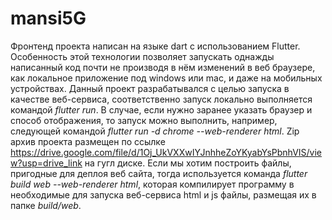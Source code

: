 # mansi5G

Фронтенд проекта написан на языке dart с использованием Flutter. Особенность этой технологии позволяет запускать однажды написанный код почти не производя в нём изменений в веб браузере, как локальное приложение под windows или mac, и даже на мобильных устройствах. 
Данный проект разрабатывался с целью запуска в качестве веб-сервиса, соответственно запуск локально выполняется командой  *flutter run*. В случае, если нужно заранее указать браузер и способ отображения, то запуск можно выполнить, например, следующей командой *flutter run -d chrome --web-renderer html*.
Zip архив проекта размещен по ссылке https://drive.google.com/file/d/1Oj_UkVXXwIYJnhheZoYKyabYsPbnhVIS/view?usp=drive_link на гугл диске.
Если мы хотим построить файлы, пригодные для деплоя веб сайта, тогда используется команда *flutter build web  --web-renderer html*, которая компилирует программу в необходимые для запуска веб-сервиса html и js файлы, размещая их в папке *build/web*. 
